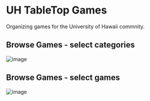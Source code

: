 # UH TableTop Games
Organizing games for the University of Hawaii commnity.

## Browse Games - select categories
![image](https://cloud.githubusercontent.com/assets/17040099/24188752/b0379b86-0e86-11e7-97c6-a474ef6de772.png)

## Browse Games - select games
![image](https://cloud.githubusercontent.com/assets/17040099/24189659/f512a6bc-0e89-11e7-8a32-5bc1feabdf93.png)
